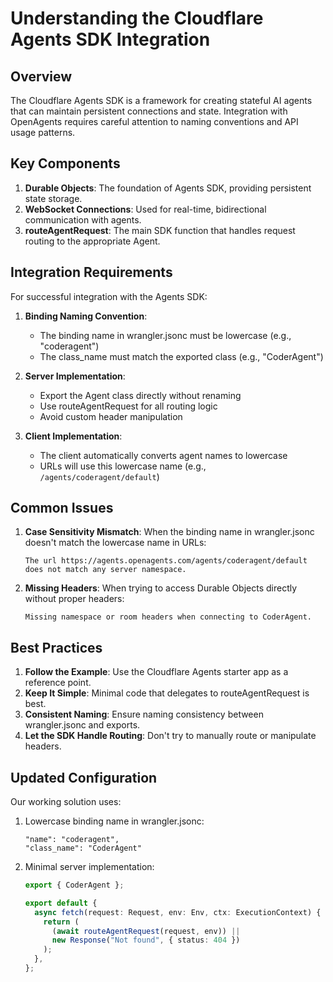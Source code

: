 # Understanding the Cloudflare Agents SDK Integration

## Overview

The Cloudflare Agents SDK is a framework for creating stateful AI agents that can maintain persistent connections and state. Integration with OpenAgents requires careful attention to naming conventions and API usage patterns.

## Key Components

1. **Durable Objects**: The foundation of Agents SDK, providing persistent state storage.
2. **WebSocket Connections**: Used for real-time, bidirectional communication with agents.
3. **routeAgentRequest**: The main SDK function that handles request routing to the appropriate Agent.

## Integration Requirements

For successful integration with the Agents SDK:

1. **Binding Naming Convention**:
   - The binding name in wrangler.jsonc must be lowercase (e.g., "coderagent")
   - The class_name must match the exported class (e.g., "CoderAgent")

2. **Server Implementation**:
   - Export the Agent class directly without renaming
   - Use routeAgentRequest for all routing logic
   - Avoid custom header manipulation

3. **Client Implementation**:
   - The client automatically converts agent names to lowercase
   - URLs will use this lowercase name (e.g., `/agents/coderagent/default`)

## Common Issues

1. **Case Sensitivity Mismatch**:
   When the binding name in wrangler.jsonc doesn't match the lowercase name in URLs:
   ```
   The url https://agents.openagents.com/agents/coderagent/default does not match any server namespace.
   ```

2. **Missing Headers**:
   When trying to access Durable Objects directly without proper headers:
   ```
   Missing namespace or room headers when connecting to CoderAgent.
   ```

## Best Practices

1. **Follow the Example**: Use the Cloudflare Agents starter app as a reference point.
2. **Keep It Simple**: Minimal code that delegates to routeAgentRequest is best.
3. **Consistent Naming**: Ensure naming consistency between wrangler.jsonc and exports.
4. **Let the SDK Handle Routing**: Don't try to manually route or manipulate headers.

## Updated Configuration

Our working solution uses:

1. Lowercase binding name in wrangler.jsonc:
   ```
   "name": "coderagent",
   "class_name": "CoderAgent"
   ```

2. Minimal server implementation:
   ```typescript
   export { CoderAgent };
   
   export default {
     async fetch(request: Request, env: Env, ctx: ExecutionContext) {
       return (
         (await routeAgentRequest(request, env)) ||
         new Response("Not found", { status: 404 })
       );
     },
   };
   ```
